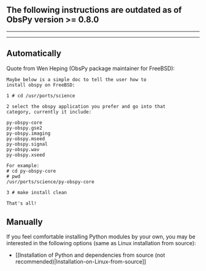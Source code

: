 ## The following instructions are outdated as of ObsPy version >= 0.8.0
***
***

## Automatically

Quote from Wen Heping (ObsPy package maintainer for FreeBSD):
```
Maybe below is a simple doc to tell the user how to
install obspy on FreeBSD:

1 # cd /usr/ports/science

2 select the obspy application you prefer and go into that
category, currently it include:

py-obspy-core
py-obspy.gse2
py-obspy.imaging
py-obspy.mseed
py-obspy.signal
py-obspy.wav
py-obspy.xseed

For example:
# cd py-obspy-core
# pwd
/usr/ports/science/py-obspy-core

3 # make install clean

That's all!
```

## Manually

If you feel comfortable installing Python modules by your own, you may be interested in the following options (same as Linux installation from source):

  * [[Installation of Python and dependencies from source (not recommended)|Installation-on-Linux-from-source]]